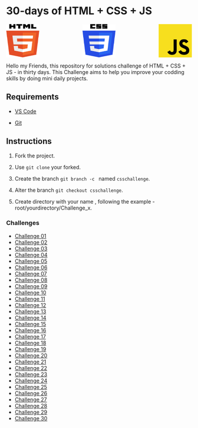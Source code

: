 # 30-days of HTML + CSS + JS 

<div style="display:flex;flex-direction:row;justify-content:space-between;">
<img src="html-5.svg" alt="HTML 5" width="90" height="90" >
<img src="css-3.svg" alt="CSS 3" width="90" height="90" >
<img src="javascript.svg" alt="JAVA SCRIPT" width="90" height="90" >
</div> 


Hello my Friends, this repository for solutions challenge of HTML + CSS + JS - in thirty days.
This Challenge aims to help you improve your codding skills by doing mini daily projects.

## Requirements

- [VS Code](https://code.visualstudio.com/download) 

- [Git](https://git-scm.com/download/win)

## Instructions 

1. Fork the project.

2. Use `git clone` your forked.

3. Create the branch `git branch -c `  named `csschallenge`. 

4. Alter the branch `git checkout csschallenge`.

5. Create directory with your name , following the example - root/yourdirectory/Challenge_x.


### Challenges

 - [Challenge 01](https://www.youtube.com/watch?v=9w7itdHcmF8)
 - [Challenge 02](https://www.youtube.com/watch?v=js0fkkzmlv0)
 - [Challenge 03](https://www.youtube.com/watch?v=91Q6RvKvd7o)
 - [Challenge 04](https://www.youtube.com/watch?v=fs-kz0aCraE)
 - [Challenge 05](https://www.youtube.com/watch?v=hv0rNxr1XXk)
 - [Challenge 06](https://www.youtube.com/watch?v=WAIfQOR9bh4)
 - [Challenge 07](https://www.youtube.com/watch?v=FFJdRox61_k)
 - [Challenge 08](https://www.youtube.com/watch?v=E7mGqt7v3Uc)
 - [Challenge 09](https://www.youtube.com/watch?v=hMitnfIVr9Q)
 - [Challenge 10](https://www.youtube.com/watch?v=YrOq7OpRV8I)
 - [Challenge 11](https://www.youtube.com/watch?v=_gH5FhMq8w4)
 - [Challenge 12](https://www.youtube.com/watch?v=ydkpox94Yc0)
 - [Challenge 13](https://www.youtube.com/watch?v=SWyuQMCTxCQ)
 - [Challenge 14](https://www.youtube.com/watch?v=cOUNOi297Mw)
 - [Challenge 15](https://www.youtube.com/watch?v=0betZJXAOrM)
 - [Challenge 16](https://www.youtube.com/watch?v=gPbpGWFl8mQ)
 - [Challenge 17](https://www.youtube.com/watch?v=D97Kq3uZUeM)
 - [Challenge 18](https://www.youtube.com/watch?v=RCu5cz2RRTw)
 - [Challenge 19](https://www.youtube.com/watch?v=JDI0zz2Waqw)
 - [Challenge 20](https://www.youtube.com/watch?v=2wL6J7oJbpc)
 - [Challenge 21](https://www.youtube.com/watch?v=xjDyOJVvBYc)
 - [Challenge 22](https://www.youtube.com/watch?v=c3Dw7rdG4N4)
 - [Challenge 23](https://www.youtube.com/watch?v=RLCKShRRwG0)
 - [Challenge 24](https://www.youtube.com/watch?v=XfNm8g7-nqM)
 - [Challenge 25](https://www.youtube.com/watch?v=sknCumJ5IS4)
 - [Challenge 26](https://www.youtube.com/watch?v=XXtiHhAxC3o)
 - [Challenge 27](https://www.youtube.com/watch?v=uoMkz1cXOcY)
 - [Challenge 28](https://www.youtube.com/watch?v=AgamxznXIfk)
 - [Challenge 29](https://www.youtube.com/watch?v=YDM1Rt_KE9U)
 - [Challenge 30](https://www.youtube.com/watch?v=vaDr-JBs7iQ)
